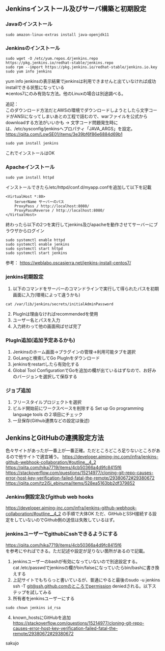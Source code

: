 ## Jenkinsインストール及びサーバ構築と初期設定

### Javaのインストール
```
sudo amazon-linux-extras install java-openjdk11   
```
### Jenkinsのインストール
```
sudo wget -O /etc/yum.repos.d/jenkins.repo https://pkg.jenkins.io/redhat-stable/jenkins.repo
sudo rpm --import https://pkg.jenkins.io/redhat-stable/jenkins.io.key
sudo yum info jenkins
```
yum info jenkinsの表示結果でjenkinsは利用できませんと出ていなければ成功 installできる状態になっている   
※centos7にのみ有効な方法。他のLinuxの場合は別途調べる。

追記：   
このダウンロード方法だとAWSの環境でダウンロードしようとしたら文字コードがANSIになってしまいあとの工程で詰むので、warファイルを公式からdownloadする方法がいいかも
→
文字コード問題発生時には、/etc/sysconfig/jenkinsへプロパティ「JAVA_ARGS」を設定。
https://qiita.com/LowSE01/items/3e39bf6f86e6884d69b1

```
sudo yum install jenkins
```
これでインストールはOK   

### Apacheインストール

```
sudo yum install httpd
```
インストールできたら/etc/httpd/conf.d/myapp.confを追加して以下を記載   

```
<VirtualHost *:80>
    ServerName サーバーのパス
    ProxyPass / http://localhost:8080/
    ProxyPassReverse / http://localhost:8080/ 
</VirtualHost>
```

終わったら以下の2つを実行してjenkins及びapacheを動作させてサーバーにブラウザからログイン   

```
sudo systemctl enable httpd
sudo systemctl enable jenkins
sudo systemctl start httpd
sudo systemctl start jenkins
```
参考：
https://weblabo.oscasierra.net/jenkins-install-centos7/

### jenkins初期設定
1. 以下のコマンドをサーバーのコマンドラインで実行して得られたパスを初期画面に入力(環境によって違うかも)
```
cat /var/lib/jenkins/secrets/initialAdminPassword
```
2. PlugInは理由なければrecommendedを使用
3. ユーザー名とパスを入力
4. 入力終わって他の画面飛ばせば完了
### PlugIn追加(追加予定あるかも)
1. Jenkinsのホーム画面→プラグインの管理→利用可能タブを選択
2. GoLangと検索してGo PlugInをダウンロード
3. jenkinsをrestartしたら有効化する
4. Global Tool ConfigurationでGoを追加の欄が出ているはずなので、お好みのバージョンを選択して保存する

### ジョブ追加
1. フリースタイルプロジェクトを選択
2. ビルド開始前にワークスペースを削除する Set up Go programming language tools の２項目にチェック
3. 一旦保存(Github連携などの設定は後述)

## JenkinsとGitHubの連携設定方法
色々サイトがあったが一番上が一番正確。ただところどころ足りないところがあるので他サイトで適宜補う。
https://developer.aiming-inc.com/infra/jenkins-github-webhook-collaboration/#outline__4_2
https://qiita.com/hika7719/items/4cb50366a4d9fc8415f6
https://stackoverflow.com/questions/15214977/cloning-git-repo-causes-error-host-key-verification-failed-fatal-the-remote/29380672#29380672
https://qiita.com/tz2i5i_ebinuma/items/528ea5163bb2df379852

### Jenkins側設定及びgithub web hooks
https://developer.aiming-inc.com/infra/jenkins-github-webhook-collaboration/#outline__4_2
の手順で大体OK
ただ、GitHubとSSH接続する設定をしていないのでGithub側の送信は失敗しているはず。

### jenkinsユーザーでgithubにsshできるようにする
https://qiita.com/hika7719/items/4cb50366a4d9fc8415f6   
を参考にやればできる。ただ記述や設定が足りない箇所があるので記載。
1. jenkinsユーザーのbashが有効になっていないので別途設定する。   
cat /etc/passwdでjenkinsの欄がbin/falseになっていたらbin/bashに書き換えする   
2. 上記サイトでもちらっと書いているが、普通にやると最後のsudo -u jenkins ssh -T git@ssh.github.comのところでpermission deniedされる。以下ステップを試してみる
3. 所有者をjenkinsユーザーにする
```
sudo chown jenkins id_rsa
```
4. known_hostsにGitHubを追加
https://stackoverflow.com/questions/15214977/cloning-git-repo-causes-error-host-key-verification-failed-fatal-the-remote/29380672#29380672


sakujo